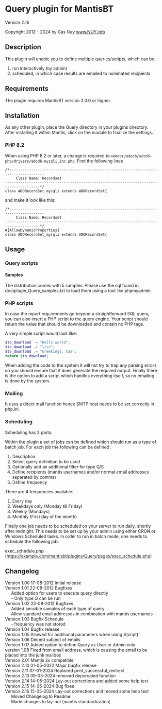 # Query plugin for MantisBT

Version 2.16

Copyright 2012 - 2024 by Cas Nuy www.NUY.info

## Description

This plugin will enable you to define multiple queries/scripts, which can be:
1. run interactively (by admin)
2. scheduled, in which case results are emailed to nominated recipients

## Requirements

The plugin requires MantisBT version 2.0.0 or higher.

## Installation

As any other plugin, place the Query directory in your plugins directory.
After installing it within Mantis, click on the module to finalize the settings.

### PHP 8.2 

When using PHP 8.2 or later, a change is required to `vendor/adodb/adodb-php/drivers/adodb-mysqli.inc.php`.
Find the following lines

```
/*--------------------------------------------------------------------------------------
	 Class Name: Recordset
--------------------------------------------------------------------------------------*/
class ADORecordSet_mysqli extends ADORecordSet{
```
and make it look like this:
```
/*--------------------------------------------------------------------------------------
	 Class Name: Recordset
--------------------------------------------------------------------------------------*/
#[AllowDynamicProperties]
class ADORecordSet_mysqli extends ADORecordSet{
```

## Usage

### Query scripts

#### Samples
The distribution comes with 5 samples.
Please use the sql found in doc\plugin_Query_samples.txt to load them using a tool like phpmyadmin.

### PHP scripts

In case the report requirements go beyond a straightforward SQL query, you can also insert a PHP script to the query engine.
Your script should return the value that should be downloaded and contain no PHP tags.

A very simple script would look like:
```php
$to_download  = "Hello world";
$to_download .= "\r\n";
$to_download .= "Greetings, Cas";
return $to_download;
```

When adding the code to the system it will not try to trap any parsing errors so you should ensure that it does generate the required output.
Finally there is the option to add a script which handles everything itself, so no emailing is done by the system.

### Mailing

It uses a direct mail function hence SMTP host needs to be set correctly in php.ini

### Scheduling

Scheduling has 2 parts.

Within the plugin a set of jobs can be defined which should run as a type of batch job.
For each job the following  can be defined :

1. Description
2. Select query definition to be used
3. Optionally add an additional  filter for type Q/S
4. Define recipients (mantis usernames and/or normal email addresses separated by comma)
5. Define frequency

There are 4 frequencies available:

1. Every day
2. Weekdays only (Monday till Friday)
3. Weekly (Mondays)
4. Monthly (First day of the month)

Finally one job needs to be scheduled on your server to run daily, shortly after midnight.
This needs to be set up by your admin using either CRON or Windows Scheduled tasks.
In order to run in batch mode, one needs to schedule the following job:

exec_schedule.php (https://example.com/mantisbt/plugins/Query/pages/exec_schedule.php)

## Changelog

Version 1.00	17-08-2012	Initial release<br>
Version 1.01	22-08-2012	Bugfixes<br>
&nbsp;&nbsp;&nbsp;&nbsp;	Added option for users to execute query directly<br>
&nbsp;&nbsp;&nbsp;&nbsp;	- Only type Q can be run<br>
Version 1.02	23-08-2012	Bugfixes<br>
&nbsp;&nbsp;&nbsp;&nbsp;	Added sensible samples of each type of query<br>
&nbsp;&nbsp;&nbsp;&nbsp;	Allow standard email addresses in combination with mantis usernames<br>
Version 1.03				Bugfix Schedule<br>
&nbsp;&nbsp;&nbsp;&nbsp;	- frequency was not stored<br>
Version 1.04				Bugfix release<br>
Version 1.05				Allowed for additional parameters when using S(cript)<br>
Version 1.06				Decent subject of emails<br>
Version 1.07				Added option to define Query as User or Admin only<br>
version 1.08				Fixed from email address, which is causing the email to be placed into the junk mailbox<br>
Version 2.01				Mantis 2x compatible<br>
Version 2.10	01-05-2022	Major bugfix release<br>
Version 2.11	07-01-2024	Replaced print_successful_redirect<br>
Version 2.13	09-05-2024	removed deprecated function<br>
Version 2.14	14-05-2024	Lay-out corrections and added some help text<br>
Version 2.15	14-05-2024	Bug fixes<br>
Version 2.16	15-05-2024	Lay-out corrections and moved some help text<br>
&nbsp;&nbsp;&nbsp;&nbsp;	Moved Changelog to Readme<br>
&nbsp;&nbsp;&nbsp;&nbsp;	Made changes to lay-out (mantis standardization)<br>